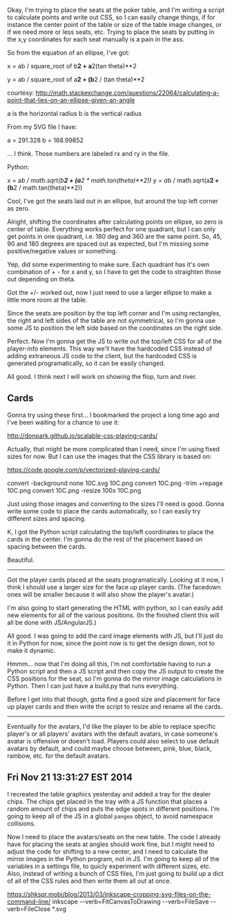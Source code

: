 Okay, I'm trying to place the seats at the poker table, and I'm writing a script to calculate points and write out CSS, so I can easily change things, if for instance the center point of the table or size of the table image changes, or if we need more or less seats, etc.
Trying to place the seats by putting in the x,y coordinates for each seat manually is a pain in the ass.

So from the equation of an ellipse, I've got:

x = ab / square_root of b**2 + a**2(tan theta)**2

y = ab / square_root of a**2 + (b**2 / (tan theta)**2

courtesy: http://math.stackexchange.com/questions/22064/calculating-a-point-that-lies-on-an-ellipse-given-an-angle

a is the horizontal radius
b is the vertical radius

From my SVG file I have:

a = 291.328
b = 168.99852

... I think. Those numbers are labeled rx and ry in the file.

Python:

x = a*b / math.sqrt(b**2 + (a**2 * math.tan(theta)**2))
y = a*b / math.sqrt(a**2 + (b**2 / math.tan(theta)**2))

Cool, I've got the seats laid out in an ellipse, but around the top left corner as zero.

Alright, shifting the coordinates after calculating points on ellipse, so zero is center of table. Everything works perfect for one quadrant, but I can only get points in one quadrant, i.e. 180 deg and 360 are the same point. So, 45, 90 and 180 degrees are spaced out as expected, but I'm missing some positive/negative values or something.

Yep, did some experimenting to make sure. Each quadrant has it's own combination of + - for x and y, so I have to get the code to straighten those out depending on theta.

Got the +/- worked out, now I just need to use a larger ellipse to make a little more room at the table.

Since the seats are position by the top left corner and I'm using rectangles, the right and left sides of the table are not symmetrical, so I'm gonna use some JS to position the left side based on the coordinates on the right side.

Perfect. Now I'm gonna get the JS to write out the top/left CSS for all of the player-info elements. This way we'll have the hardcoded CSS instead of adding extraneous JS code to the client, but the hardcoded CSS is generated programatically, so it can be easily changed.

All good. I think next I will work on showing the flop, turn and river.

## Cards

Gonna try using these first... I bookmarked the project a long time ago and I've been waiting for a chance to use it:

http://donpark.github.io/scalable-css-playing-cards/

Actually, that might be more complicated than I need, since I'm using fixed sizes for now. But I can use the images that the CSS library is based on:

https://code.google.com/p/vectorized-playing-cards/


convert -background none 10C.svg 10C.png
convert 10C.png -trim +repage 10C.png
convert 10C.png -resize 100x 10C.png

Just using those images and converting to the sizes I'll need is good. Gonna write some code to place the cards automatically, so I can easily try different sizes and spacing.

K, I got the Python script calculating the top/left coordinates to place the cards in the center. I'm gonna do the rest of the placement based on spacing between the cards.

Beautiful.

---

Got the player cards placed at the seats programatically. Looking at it now, I think I should use a larger size for the face up player cards. (The facedown ones will be smaller because it will also show the player's avatar.)

I'm also going to start generating the HTML with python, so I can easily add new elements for all of the various positions. (In the finished client this will all be done with JS/AngularJS.)

All good. I was going to add the card image elements with JS, but I'll just do it in Python for now, since the point now is to get the design down, not to make it dynamic.

Hmmm... now that I'm doing all this, I'm not comfortable having to run a Python script and then a JS script and then copy the JS output to create the CSS positions for the seat, so I'm gonna do the mirror image calculations in Python. Then I can just have a build.py that runs everything.

Before I get into that though, gotta find a good size and placement for face up player cards and then write the script to resize and rename all the cards.

---

Eventually for the avatars, I'd like the player to be able to replace specific player's or all players' avatars with the default avatars, in case someone's avatar is offensive or doesn't load. Players could also select to use default avatars by default, and could maybe choose between, pink, blue, black, rainbow, etc. for the default avatars.

## Fri Nov 21 13:31:27 EST 2014

I recreated the table graphics yesterday and added a tray for the dealer chips. The chips get placed in the tray with a JS function that places a random amount of chips and puts the edge spots in different positions. I'm going to keep all of the JS in a global `pangea` object, to avoid namespace collisions.

Now I need to place the avatars/seats on the new table. The code I already have for placing the seats at angles should work fine, but I might need to adjust the code for shifting to a new center, and I need to calculate the mirror images in the Python program, not in JS. I'm going to keep all of the variables in a settings file, to quicly experiment with different sizes, etc. Also, instead of writing a bunch of CSS files, I'm just going to build up a dict of all of the CSS rules and then write them all out at once.

https://shkspr.mobi/blog/2013/03/inkscape-cropping-svg-files-on-the-command-line/
inkscape --verb=FitCanvasToDrawing --verb=FileSave --verb=FileClose *.svg